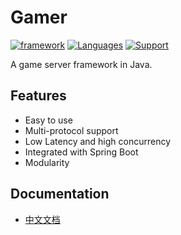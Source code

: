 # Gamer

[![framework](https://img.shields.io/badge/Framework-Game-blue.svg?style=plastic)](#)
[![Languages](https://img.shields.io/badge/Language-Java-blue.svg)](#) 
[![Support](https://img.shields.io/badge/Support-jdk%201.8%2B-orange.svg)](#) 

A game server framework in Java.

## Features

- Easy to use
- Multi-protocol support
- Low Latency and high concurrency
- Integrated with Spring Boot
- Modularity

## Documentation

- [中文文档](https://github.com/thinkerwolf/doc/DOC_ZH.md)